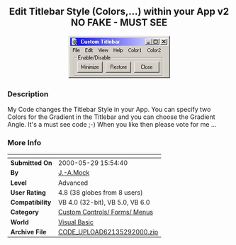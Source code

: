 ﻿<div align="center">

## Edit Titlebar Style \(Colors,\.\.\.\) within your App v2 NO FAKE \- MUST SEE

<img src="PIC2000529100295086.jpg">
</div>

### Description

My Code changes the Titlebar Style in your App. You can specify two Colors for the Gradient in the Titlebar and you can choose the Gradient Angle. It's a must see code ;-) When you like then please vote for me ...
 
### More Info
 


<span>             |<span>
---                |---
**Submitted On**   |2000-05-29 15:54:40
**By**             |[J\.\-A\.Mock](https://github.com/Planet-Source-Code/PSCIndex/blob/master/ByAuthor/j-a-mock.md)
**Level**          |Advanced
**User Rating**    |4.8 (38 globes from 8 users)
**Compatibility**  |VB 4\.0 \(32\-bit\), VB 5\.0, VB 6\.0
**Category**       |[Custom Controls/ Forms/  Menus](https://github.com/Planet-Source-Code/PSCIndex/blob/master/ByCategory/custom-controls-forms-menus__1-4.md)
**World**          |[Visual Basic](https://github.com/Planet-Source-Code/PSCIndex/blob/master/ByWorld/visual-basic.md)
**Archive File**   |[CODE\_UPLOAD62135292000\.zip](https://github.com/Planet-Source-Code/j-a-mock-edit-titlebar-style-colors-within-your-app-v2-no-fake-must-see__1-8445/archive/master.zip)








